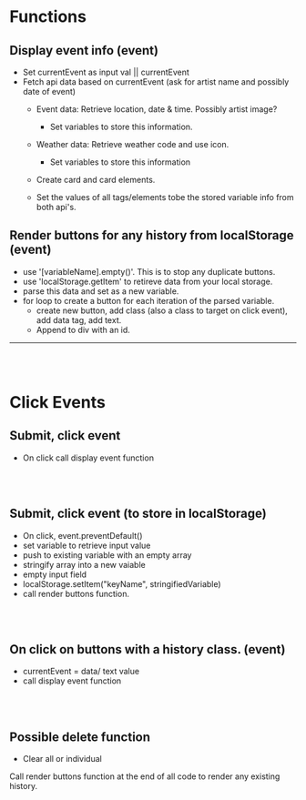 # Functions

## Display event info (event)
- Set currentEvent as input val || currentEvent
- Fetch api data based on currentEvent (ask for artist name and possibly date of event)
    - Event data: Retrieve location, date & time. Possibly artist image?
        - Set variables to store this information.
    - Weather data: Retrieve weather code and use icon.
        - Set variables to store this information

    - Create card and card elements.
    - Set the values of all tags/elements tobe the stored variable info from both api's.

## Render buttons for any history from localStorage (event)
- use '[variableName].empty()'. This is to stop any duplicate buttons.
- use 'localStorage.getItem' to retireve data from your local storage.
- parse this data and set as a new variable.
- for loop to create a button for each iteration of the parsed variable.
    - create new button, add class (also a class to target on click event), add data tag, add text. 
    - Append to div with an id.

<hr>
<br>
<br>

# Click Events
## Submit, click event
- On click call display event function
<br>
<br>

## Submit, click event (to store in localStorage)
- On click, event.preventDefault()
- set variable to retrieve input value
- push to existing variable with an empty array
- stringify array into a new vaiable
- empty input field
- localStorage.setItem("keyName", stringifiedVariable)
- call render buttons function.
<br>
<br>

## On click on buttons with a history class. (event)
- currentEvent = data/ text value
- call display event function
<br>
<br>

## Possible delete function
- Clear all or individual

Call render buttons function at the end of all code to render any existing history.